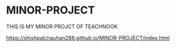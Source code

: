 # MINOR-PROJECT
THIS IS MY  MINOR PROJCT OF  TEACHNOOK



https://shishpalchauhan288.github.io/MINOR-PROJECT/index.html

